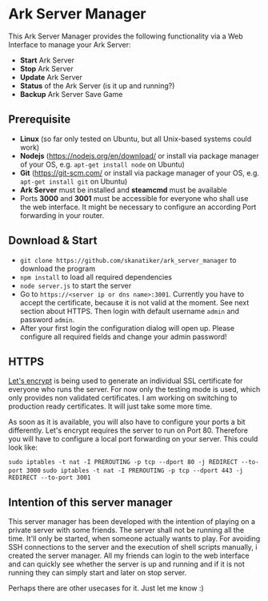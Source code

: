 # Ark Server Manager

This Ark Server Manager provides the following functionality via a Web Interface to manage your Ark Server:

- **Start** Ark Server
- **Stop** Ark Server
- **Update** Ark Server
- **Status** of the Ark Server (is it up and running?)
- **Backup** Ark Server Save Game

## Prerequisite

- **Linux** (so far only tested on Ubuntu, but all Unix-based systems could work)
- **Nodejs** (https://nodejs.org/en/download/ or install via package manager of your OS, e.g. `apt-get install node` on Ubuntu)
- **Git** (https://git-scm.com/ or install via package manager of your OS, e.g. `apt-get install git` on Ubuntu)
- **Ark Server** must be installed and **steamcmd** must be available
- Ports **3000** and **3001** must be accessible for everyone who shall use the web interface. It might be necessary to configure an according Port forwarding in your router.

## Download & Start

- `git clone https://github.com/skanatiker/ark_server_manager` to download the program
- `npm install` to load all required dependencies
- `node server.js` to start the server
- Go to `https://<server ip or dns name>:3001`. Currently you have to accept the certificate, because it is not valid at the moment. See next section about HTTPS. Then login with default username `admin` and password `admin`.
- After your first login the configuration dialog will open up. Please configure all required fields and change your admin password! 

## HTTPS

[Let's encrypt](https://letsencrypt.org/) is being used to generate an individual SSL certificate for everyone who runs the server. For now only the testing mode is used, which only provides non validated certificates. I am working on switching to production ready certificates. It will just take some more time. 

As soon as it is available, you will also have to configure your ports a bit differently. Let's encrypt requires the server to run on Port 80. Therefore you will have to configure a local port forwarding on your server. This could look like:

`sudo iptables -t nat -I PREROUTING -p tcp --dport 80 -j REDIRECT --to-port 3000`
`sudo iptables -t nat -I PREROUTING -p tcp --dport 443 -j REDIRECT --to-port 3001`

## Intention of this server manager
This server manager has been developed with the intention of playing on a private server with some friends. The server shall not be running all the time. It'll only be started, when someone actually wants to play. For avoiding SSH connections to the server and the execution of shell scripts manually, i created the server manager. All my friends can login to the web interface and can quickly see whether the server is up and running and if it is not running they can simply start and later on stop server.

Perhaps there are other usecases for it. Just let me know :)